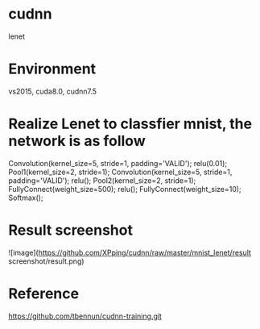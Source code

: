 # cudnn
lenet

# Environment
vs2015, cuda8.0, cudnn7.5

# Realize Lenet to classfier mnist, the network is as follow
Convolution(kernel_size=5, stride=1, padding='VALID');
relu(0.01);
Pool1(kernel_size=2, stride=1);
Convolution(kernel_size=5, stride=1, padding='VALID');
relu();
Pool2(kernel_size=2, stride=1);
FullyConnect(weight_size=500);
relu();
FullyConnect(weight_size=10);
Softmax();

# Result screenshot
![image](https://github.com/XPping/cudnn/raw/master/mnist_lenet/result screenshot/result.png)


# Reference
https://github.com/tbennun/cudnn-training.git
